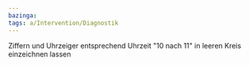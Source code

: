 ```yaml
---
bazinga: 
tags: a/Intervention/Diagnostik
---
```

Ziffern und Uhrzeiger entsprechend Uhrzeit "10 nach 11" in leeren Kreis einzeichnen lassen